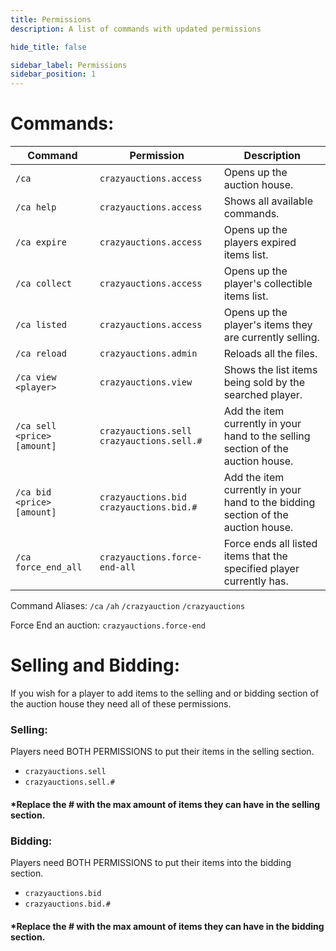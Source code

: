 ```yaml
---
title: Permissions
description: A list of commands with updated permissions

hide_title: false

sidebar_label: Permissions
sidebar_position: 1
---
```

# Commands:

| Command                     | Permission                                  | Description                                                                      |
|-----------------------------|---------------------------------------------|----------------------------------------------------------------------------------|
| `/ca`                       | `crazyauctions.access`                      | Opens up the auction house.                                                      |
| `/ca help`                  | `crazyauctions.access`                      | Shows all available commands.                                                    |
| `/ca expire`                | `crazyauctions.access`                      | Opens up the players expired items list.                                         |
| `/ca collect`               | `crazyauctions.access`                      | Opens up the player's collectible items list.                                    |
| `/ca listed`                | `crazyauctions.access`                      | Opens up the player's items they are currently selling.                          |
| `/ca reload`                | `crazyauctions.admin`                       | Reloads all the files.                                                           |
| `/ca view <player>`         | `crazyauctions.view`                        | Shows the list items being sold by the searched player.                          |
| `/ca sell <price> [amount]` | `crazyauctions.sell` `crazyauctions.sell.#` | Add the item currently in your hand to the selling section of the auction house. |
| `/ca bid <price> [amount]`  | `crazyauctions.bid` `crazyauctions.bid.#`   | Add the item currently in your hand to the bidding section of the auction house. |
| `/ca force_end_all`         | `crazyauctions.force-end-all`               | Force ends all listed items that the specified player currently has.             |

Command Aliases: `/ca` `/ah` `/crazyauction` `/crazyauctions`

Force End an auction: `crazyauctions.force-end`

# Selling and Bidding:
If you wish for a player to add items to the selling and or bidding section of the auction house they need all of these permissions.

### Selling:
Players need BOTH PERMISSIONS to put their items in the selling section.
* `crazyauctions.sell`
* `crazyauctions.sell.#`
#### *Replace the # with the max amount of items they can have in the selling section.
### Bidding:
Players need BOTH PERMISSIONS to put their items into the bidding section.
* `crazyauctions.bid`
* `crazyauctions.bid.#`
#### *Replace the # with the max amount of items they can have in the bidding section.

